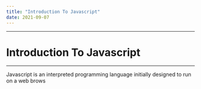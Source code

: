 ```yaml
---
title: "Introduction To Javascript"
date: 2021-09-07
---
```

---
# Introduction To Javascript
---
Javascript is an interpreted programming language initially designed to run on a web brows 
